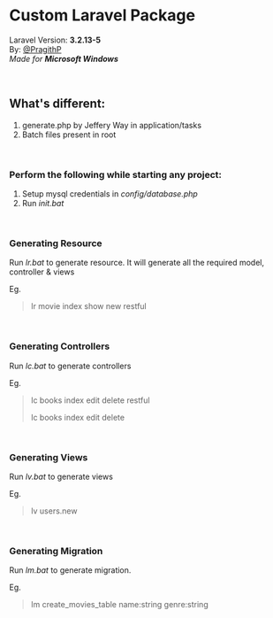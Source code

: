 # Custom Laravel Package

Laravel Version: **3.2.13-5**<br>
By:  [@PragithP](http://twitter.com/PragithP)<br>
*Made for **Microsoft Windows***

<br>

## What's different:

1. generate.php by Jeffery Way in application/tasks
2. Batch files present in root


<br>

### Perform the following while starting any project:

1. Setup mysql credentials in *config/database.php*
2. Run *init.bat*


<br>


### Generating Resource


Run *lr.bat* to generate resource.
It will generate all the required model, controller & views

Eg.
>lr movie index show new restful


<br>


### Generating Controllers
Run *lc.bat* to generate controllers

Eg.
>lc books index edit delete restful
>
>lc books index edit delete

<br>

### Generating Views
Run *lv.bat* to generate views

Eg.
>lv users.new


<br>



### Generating Migration


Run *lm.bat* to generate migration.

Eg.
>lm create\_movies\_table name:string genre:string


<br>